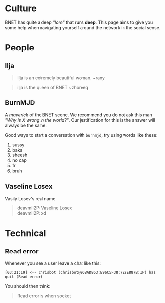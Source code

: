 Culture
=======

BNET has quite a deep _"lore"_ that runs **deep**. This page aims to give you some help when navigating yourself around the network
in the social sense.

# People

## Ilja

> Ilja is an extremely beautiful woman. ~rany

> ilja is the queen of BNET ~zhoreeq

## BurnMJD

A _maverick_ of the BNET scene. We recommend you do not ask this man _"Why is X wrong in the world?"_.
Our justification for this is the answer will always be the same.

Good ways to start a conversation with `burnmjd`, try using words like these:

1. sussy
2. baka
3. sheesh
4. no cap
5. fr
6. bruh

## Vaseline Losex

Vasily Losev's real name

> deavmiI2P: Vaseline Losex  
> deavmiI2P: xd
  
# Technical

## Read error

Whenever you see a user leave a chat like this:

```
[03:21:19] <-- chrisbot (chrisbot@86BAD863:E96C5F38:7B2E887B:IP) has quit (Read error)
```

You should then think:

> Read error is when socket
